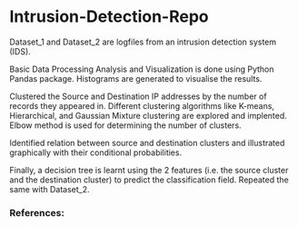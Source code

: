 # Intrusion-Detection-Repo
Dataset_1 and Dataset_2 are logfiles from an intrusion detection system (IDS).

Basic Data Processing Analysis and Visualization is done using Python Pandas package. Histograms are generated to visualise the results.

Clustered the Source and Destination IP addresses by the number of records they appeared in. Different clustering algorithms like K-means, Hierarchical, and Gaussian Mixture clustering are explored and implented. Elbow method is used for determining the number of clusters.

Identified relation between source and destination clusters and illustrated graphically with their conditional probabilities.

Finally, a decision tree is learnt using the 2 features (i.e. the source cluster and the destination cluster) to predict the classification field. Repeated the same with Dataset_2.

### References: 

